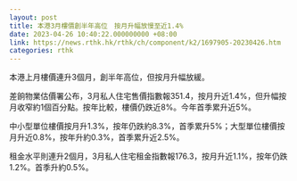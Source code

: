 ```yaml
---
layout: post
title: 本港3月樓價創半年高位　按月升幅放慢至近1.4%
date: 2023-04-26 10:40:22.000000000 +08:00
link: https://news.rthk.hk/rthk/ch/component/k2/1697905-20230426.htm
categories: rthk
---
```


本港上月樓價連升3個月，創半年高位，但按月升幅放緩。

差餉物業估價署公布，3月私人住宅售價指數報351.4，按月升近1.4%，但升幅按月收窄約1個百分點。按年比較，樓價仍跌近8%。今年首季累升近5%。

中小型單位樓價按月升1.3%，按年仍跌約8.3%，首季累升5%；大型單位樓價按月升近0.8%，按年升約0.3%，首季累升近2.5%。

租金水平則連升2個月，3月私人住宅租金指數報176.3，按月升近1.1%，按年仍跌1.2%。首季升約0.5%。
